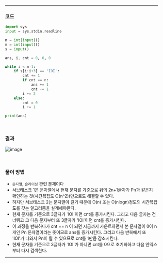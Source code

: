 ___
### 코드
```python
import sys
input = sys.stdin.readline

n = int(input())
m = int(input())
s = input()

ans, i, cnt = 0, 0, 0

while i < m-1:
    if s[i:i+3] == 'IOI':
        cnt += 1
        if cnt == n:
            ans += 1
            cnt -= 1
        i += 2
    else:
        cnt = 0
        i += 1

print(ans)
```
<br>

### 결과
![image](https://user-images.githubusercontent.com/50696567/197684429-a6f41705-7a16-49a9-9b7a-aaa49515b396.png)

<br>

### 풀이 방법
- `문자열`, `슬라이싱` 관련 문제이다
- 서브태스크 1은 문자열에서 현재 문자를 기준으로 뒤의 2n+1글자가 Pn과 같은지 확인하는 것(시간복잡도 O(n^2))만으로도 해결할 수 있다.
- 하지만 서브태스크 2는 문자열이 길기 때문에 O(n) 또는 O(nlogn)정도의 시간복잡도를 갖는 알고리즘을 설계해야한다.
- 현재 문자를 기준으로 3글자가 'IOI'이면 cnt를 증가시킨다. 그리고 다음 글자는 건너뛰고 그 다음 문자부터 또 3글자가 'IOI'이면 cnt를 증가시킨다.
- 이 과정을 반복하다가 cnt == n 이 되면 지금까지 카운트하면서 본 문자열이 0이 n개인 Pn 문자열이라는 뜻이므로 ans를 증가시킨다. 그리고 다음 반복에서 또 'IOI'가 나와서 Pn이 될 수 있으므로 cnt를 1만큼 감소시킨다.
- 현재 문자를 기준으로 3글자가 'IOI'가 아니면 cnt를 0으로 초기화하고 다음 인덱스부터 다시 검색한다.
___
